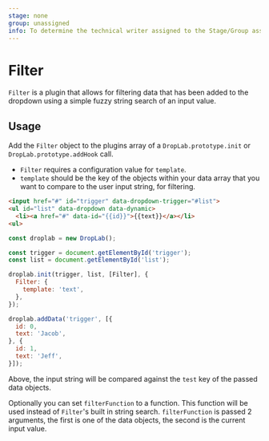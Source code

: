 ```yaml
---
stage: none
group: unassigned
info: To determine the technical writer assigned to the Stage/Group associated with this page, see https://about.gitlab.com/handbook/engineering/ux/technical-writing/#designated-technical-writers
---
```


# Filter

`Filter` is a plugin that allows for filtering data that has been added
to the dropdown using a simple fuzzy string search of an input value.

## Usage

Add the `Filter` object to the plugins array of a `DropLab.prototype.init` or `DropLab.prototype.addHook` call.

- `Filter` requires a configuration value for `template`.
- `template` should be the key of the objects within your data array that you want to compare
  to the user input string, for filtering.

```html
<input href="#" id="trigger" data-dropdown-trigger="#list">
<ul id="list" data-dropdown data-dynamic>
  <li><a href="#" data-id="{{id}}">{{text}}</a></li>
<ul>
```

```javascript
const droplab = new DropLab();

const trigger = document.getElementById('trigger');
const list = document.getElementById('list');

droplab.init(trigger, list, [Filter], {
  Filter: {
    template: 'text',
  },
});

droplab.addData('trigger', [{
  id: 0,
  text: 'Jacob',
}, {
  id: 1,
  text: 'Jeff',
}]);
```

Above, the input string will be compared against the `test` key of the passed data objects.

Optionally you can set `filterFunction` to a function. This function will be used instead
of `Filter`'s built in string search. `filterFunction` is passed 2 arguments, the first
is one of the data objects, the second is the current input value.
